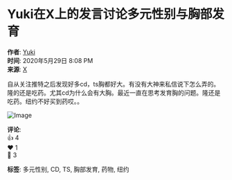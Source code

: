 # Yuki在X上的发言讨论多元性别与胸部发育

**作者**: [Yuki](https://x.com/YukinoNY0)  
**时间**: 2020年5月29日 8:08 PM  
**来源**: [X](https://x.com/YukinoNY0/status/1266461401024999427)

自从关注推特之后发现好多cd，ts胸都好大。有没有大神来私信说下怎么弄的。隆的还是吃药。尤其cd为什么会有大胸。最近一直在思考发育胸的问题。隆还是吃药。纽约不好买到药哎。。

![Image](https://pbs.twimg.com/media/EZNf7isXQAYkTkp?format=jpg&name=small)  

**评论**:  
👍 4  
❤️ 1  
🔁 3  

**标签**: 多元性别, CD, TS, 胸部发育, 药物, 纽约